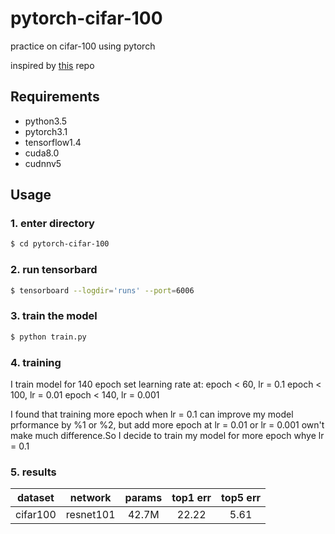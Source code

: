 # pytorch-cifar-100

practice on cifar-100 using pytorch


inspired by [this](https://github.com/kuangliu/pytorch-cifar) repo

## Requirements
- python3.5
- pytorch3.1
- tensorflow1.4
- cuda8.0
- cudnnv5

## Usage

### 1. enter directory
```bash
$ cd pytorch-cifar-100
```

### 2. run tensorbard
```bash
$ tensorboard --logdir='runs' --port=6006
```
### 3. train the model
```bash
$ python train.py
```
### 4. training
I train model for 140 epoch
set learning rate at:
epoch < 60, lr = 0.1
epoch < 100, lr = 0.01
epoch < 140, lr = 0.001

I found that training more epoch when lr = 0.1 can improve
my model prformance by %1 or %2, but add more epoch at lr = 0.01
or lr = 0.001 own't make much difference.So I decide to train my
model for more epoch whye lr = 0.1

### 5. results

|dataset|network|params|top1 err|top5 err|
|:---:|:---:|:---:|:---:|:---:|
|cifar100|resnet101|42.7M|22.22|5.61|